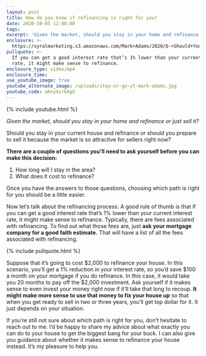 ```yaml
---
layout: post
title: How do you know if refinancing is right for you?
date: 2020-10-05 12:00:00
tags:
excerpt: 'Given the market, should you stay in your home and refinance or just sell it?'
enclosure: >-
  https://vyralmarketing.s3.amazonaws.com/Mark+Adams/2020/Q-+Should+You+Refinance+Your+Home+or+Sell+It_.mp4
pullquote: >-
  If you can get a good interest rate that’s 1% lower than your current interest
  rate, it might make sense to refinance.
enclosure_type: video/mp4
enclosure_time:
use_youtube_image: true
youtube_alternate_image: /uploads/stay-or-go-yt-mark-adams.jpg
youtube_code: aKny4ir6AgU
---
```


{% include youtube.html %}

*Given the market, should you stay in your home and refinance or just sell it?*

Should you stay in your current house and refinance or should you prepare to sell it because the market is so attractive for sellers right now?&nbsp;

**There are a couple of questions you’ll need to ask yourself before you can make this decision:**

1. How long will I stay in the area?&nbsp;
2. What does it cost to refinance?

Once you have the answers to those questions, choosing which path is right for you should be a little easier.

Now let’s talk about the refinancing process. A good rule of thumb is that if you can get a good interest rate that’s 1% lower than your current interest rate, it might make sense to refinance. Typically, there are fees associated with refinancing. To find out what those fees are, just **ask your mortgage company for a good faith estimate.** That will have a list of all the fees associated with refinancing.

{% include pullquote.html %}

Suppose that it’s going to cost $2,000 to refinance your house. In this scenario, you’ll get a 1% reduction in your interest rate, so you’d save $100 a month on your mortgage if you do refinance. In this case, it would take you 20 months to pay off the $2,000 investment. Ask yourself if it makes sense to even invest your money right now if it’ll take that long to recoup. **It might make more sense to use that money to fix your house up** so that when you get ready to sell in two or three years, you’ll get top dollar for it. It just depends on your situation.

If you’re still not sure about which path is right for you, don’t hesitate to reach out to me. I’d be happy to share my advice about what exactly you can do to your house to get the biggest bang for your buck. I can also give you guidance about whether it makes sense to refinance your house instead. It’s my pleasure to help you.